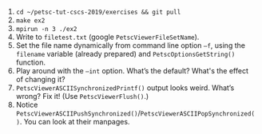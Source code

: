 1. `cd ~/petsc-tut-cscs-2019/exercises && git pull`
2. `make ex2`
3. `mpirun -n 3 ./ex2`
4. Write to `filetest.txt` (google `PetscViewerFileSetName`).
5. Set the file name dynamically from command line option `–f`, using the `filename` variable (already prepared) and `PetscOptionsGetString()` function.
6. Play around with the `–int` option. What’s the default? What's the effect of changing it?
7. `PetscViewerASCIISynchronizedPrintf()` output looks weird. What’s wrong? Fix it! (Use `PetscViewerFlush()`.)
8. Notice `PetscViewerASCIIPushSynchronized()`/`PetscViewerASCIIPopSynchronized()`. You can look at their manpages.
